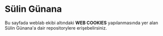 # Sülin Günana
Bu sayfada weblab ekibi altındaki __WEB COOKIES__ yapılanmasında yer alan Sülin Günana'a dair repositorylere erişebelirsiniz.
